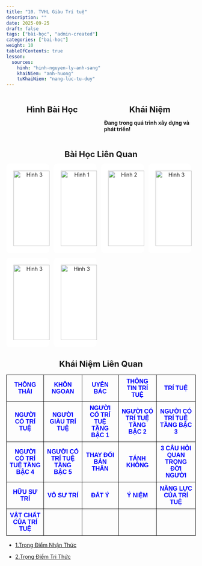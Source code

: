 ```yaml
---
title: "10. TVHL Giàu Trí tuệ"
description: ""
date: 2025-09-25
draft: false
tags: ["bài-học", "admin-created"]
categories: ["bai-hoc"]
weight: 10
tableOfContents: true
lesson:
  sources:
    hinh: "hinh-nguyen-ly-anh-sang"
    khaiNiem: "anh-huong"
    tuKhaiNiem: "nang-luc-tu-duy"
---
```


<div style="display: flex; gap: 16px;">

  <div style="flex: 1; max-width: 50%;">
    <h2 style="text-align: center; font-weight: bold; font-size: 22px; margin-bottom: 12px;">
      Hình Bài Học
    </h2>
  </div>

  <div style="flex: 1; max-width: 50%;">
    <h2 style="text-align: center; font-weight: bold; font-size: 22px; margin-bottom: 12px;">
      Khái Niệm
    </h2>
  <p style="text-align: left;">

**Đang trong quá trình xây dựng và phát triển!** <br>

  </p>
  </div>

</div>


<h2 style="text-align: center; font-weight: bold; font-size: 22px; margin-bottom: 12px;">
       Bài Học Liên Quan
    </h2> 

 <div style="display: flex; flex-wrap: wrap; gap: 12px; justify-content: flex-start;">
  <a href="\" style="flex: 1 1 calc(25% - 12px); max-width: calc(25% - 12px); text-align: center;">
    <div style="border: 1px solid #fff; border-radius: 8px; padding: 8px; background: #fff;">
      <img src="/images/hinh76a.png" alt="Hình 3"
           style="width: 100%; height: 200px; object-fit: contain; border-radius: 4px; padding:10px;">
    </div>
  </a>

  <a href="\" style="flex: 1 1 calc(25% - 12px); max-width: calc(25% - 12px); text-align: center;">
    <div style="border: 1px solid #fff; border-radius: 8px; padding: 8px; background: #fff;">
      <img src="/images/hinh52a.png" alt="Hình 1"
           style="width: 100%; height: 200px; object-fit: contain; border-radius: 4px; padding:10px;">
    </div>
  </a>
  <a href="\" style="flex: 1 1 calc(25% - 12px); max-width: calc(25% - 12px); text-align: center;">
    <div style="border: 1px solid #fff; border-radius: 8px; padding: 8px; background: #fff;">
      <img src="/images/hinh77a.png" alt="Hình 2"
           style="width: 100%; height: 200px; object-fit: contain; border-radius: 4px; padding:10px;">
    </div>
  </a>
   <a href="\" style="flex: 1 1 calc(25% - 12px); max-width: calc(25% - 12px); text-align: center;">
      <div style="border: 1px solid #fff; border-radius: 8px; padding: 8px; background: #fff;">
        <img src="/images/hinh102a.png" alt="Hình 3"
             style="width: 100%; height: 200px; object-fit: contain; border-radius: 4px; padding:10px;">
      </div>
    </a>
    <a href="\" style="flex: 1 1 calc(25% - 12px); max-width: calc(25% - 12px); text-align: center;">
      <div style="border: 1px solid #fff; border-radius: 8px; padding: 8px; background: #fff;">
        <img src="/images/hinh32a.png" alt="Hình 3"
             style="width: 100%; height: 200px; object-fit: contain; border-radius: 4px; padding:10px;">
      </div>
    </a>
    <a href="\" style="flex: 1 1 calc(25% - 12px); max-width: calc(25% - 12px); text-align: center;">
      <div style="border: 1px solid #fff; border-radius: 8px; padding: 8px; background: #fff;">
        <img src="/images/hinh25a.png" alt="Hình 3"
             style="width: 100%; height: 200px; object-fit: contain; border-radius: 4px; padding:10px;">
      </div>
    </a>
</div>

<h2 style="text-align: center; font-weight: bold; font-size: 22px; margin-bottom: 12px;">
       Khái Niệm Liên Quan
</h2>

<table style="border-collapse: collapse; width: 100%; text-align: center; font-family: Arial, sans-serif;">
  <tr>
    <td style="border: 1px solid black; padding: 8px;">
      <a href="/" style="text-decoration: none; color: blue; font-weight: bold;">THÔNG THÁI</a>
    </td>
    <td style="border: 1px solid black; padding: 8px;">
      <a href="/" style="text-decoration: none; color: blue; font-weight: bold;">KHÔN NGOAN</a>
    </td>
    <td style="border: 1px solid black; padding: 8px;">
      <a href="/" style="text-decoration: none; color: blue; font-weight: bold;">UYÊN BÁC</a>
    </td>
    <td style="border: 1px solid black; padding: 8px;">
      <a href="/" style="text-decoration: none; color: blue; font-weight: bold;">THÔNG TIN TRÍ TUỆ</a>
    </td>
    <td style="border: 1px solid black; padding: 8px;">
      <a href="/" style="text-decoration: none; color: blue; font-weight: bold;">TRÍ TUỆ</a>
    </td>
  </tr>

  <tr>
    <td style="border: 1px solid black; padding: 8px;">
      <a href="/" style="text-decoration: none; color: blue; font-weight: bold;">NGƯỜI CÓ TRÍ TUỆ</a>
    </td>
    <td style="border: 1px solid black; padding: 8px;">
      <a href="/" style="text-decoration: none; color: blue; font-weight: bold;">NGƯỜI GIÀU TRÍ TUỆ</a>
    </td>
    <td style="border: 1px solid black; padding: 8px;">
      <a href="/" style="text-decoration: none; color: blue; font-weight: bold;">NGƯỜI CÓ TRÍ TUỆ TẦNG BẬC 1</a>
    </td>
    <td style="border: 1px solid black; padding: 8px;">
      <a href="/" style="text-decoration: none; color: blue; font-weight: bold;">NGƯỜI CÓ TRÍ TUỆ TẦNG BẬC 2</a>
    </td>
    <td style="border: 1px solid black; padding: 8px;">
      <a href="/" style="text-decoration: none; color: blue; font-weight: bold;">NGƯỜI CÓ TRÍ TUỆ TẦNG BẬC 3</a>
    </td>
  </tr>

  <tr>
    <td style="border: 1px solid black; padding: 8px;">
      <a href="/" style="text-decoration: none; color: blue; font-weight: bold;">NGƯỜI CÓ TRÍ TUỆ TẦNG BẬC 4</a>
    </td>
    <td style="border: 1px solid black; padding: 8px;">
      <a href="/" style="text-decoration: none; color: blue; font-weight: bold;">NGƯỜI CÓ TRÍ TUỆ TẦNG BẬC 5</a>
    </td>
    <td style="border: 1px solid black; padding: 8px;">
      <a href="/" style="text-decoration: none; color: blue; font-weight: bold;">THAY ĐỔI BẢN THÂN</a>
    </td>
    <td style="border: 1px solid black; padding: 8px;">
      <a href="/" style="text-decoration: none; color: blue; font-weight: bold;">TÁNH KHÔNG</a>
    </td>
    <td style="border: 1px solid black; padding: 8px;">
      <a href="/" style="text-decoration: none; color: blue; font-weight: bold;">3 CÂU HỎI QUAN TRỌNG ĐỜI NGƯỜI</a>
    </td>
  </tr>

  <tr>
    <td style="border: 1px solid black; padding: 8px;">
      <a href="/" style="text-decoration: none; color: blue; font-weight: bold;">HỮU SƯ TRÍ</a>
    </td>
    <td style="border: 1px solid black; padding: 8px;">
      <a href="/" style="text-decoration: none; color: blue; font-weight: bold;">VÔ SƯ TRÍ</a>
    </td>
    <td style="border: 1px solid black; padding: 8px;">
      <a href="/" style="text-decoration: none; color: blue; font-weight: bold;">ĐẮT Ý</a>
    </td>
    <td style="border: 1px solid black; padding: 8px;">
      <a href="/" style="text-decoration: none; color: blue; font-weight: bold;">Ý NIỆM</a>
    </td>
    <td style="border: 1px solid black; padding: 8px;">
      <a href="/" style="text-decoration: none; color: blue; font-weight: bold;">NĂNG LỰC CỦA TRÍ TUỆ</a>
    </td>
  </tr>

  <tr>
    <td style="border: 1px solid black; padding: 8px;">
      <a href="\vat-chat-cua-tri-tue\" style="text-decoration: none; color: blue; font-weight: bold;">VẬT CHẤT CỦA TRÍ TUỆ</a>
    </td>
    <td style="border: 1px solid black; padding: 8px;"> </td>
    <td style="border: 1px solid black; padding: 8px;"> </td>
    <td style="border: 1px solid black; padding: 8px;"> </td>
    <td style="border: 1px solid black; padding: 8px;"> </td>
  </tr>
</table>

- [1.Trọng Điểm Nhận Thức](../../KHAI-NIEM-NGUON/tvhl-giau-tri-tue/trong-diem-nhan-thuc)

- [2.Trọng Điểm Tri Thức](../../KHAI-NIEM-NGUON/tvhl-giau-tri-tue/trong-tam-tri-thuc)